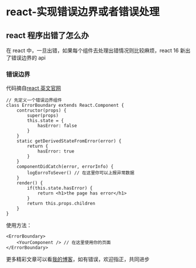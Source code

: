 # react-实现错误边界或者错误处理

## react 程序出错了怎么办

在 react 中，一旦出错，如果每个组件去处理出错情况则比较麻烦，react 16 新出了错误边界的 api

### 错误边界

代码摘自[react 英文官网](https://reactjs.org/docs/error-boundaries.html)

```
// 先定义一个错误边界组件
class ErrorBoundary extends React.Component {
	contructor(props) {
		super(props)
		this.state = {
			hasError: false
		}
	}
	static getDerivedStateFromError(error) {
		return {
			hasError: true
		}
	}
	componentDidCatch(error, errorInfo) {
		logEorroToSever() // 在这里你可以上报异常数据
	}
	render() {
		if(this.state.hasError) {
			return <h1>the page has error</h1>
		}
		return this.props.children
	}
}
```

使用方法：

```
<ErrorBoundary>
	<YourComponent /> // 在这里使用你的页面
</ErrorBoundary>
```

更多精彩文章可以看[我的博客](https://www.luotuxiu.cn/)，如有错误，欢迎指正，共同进步
